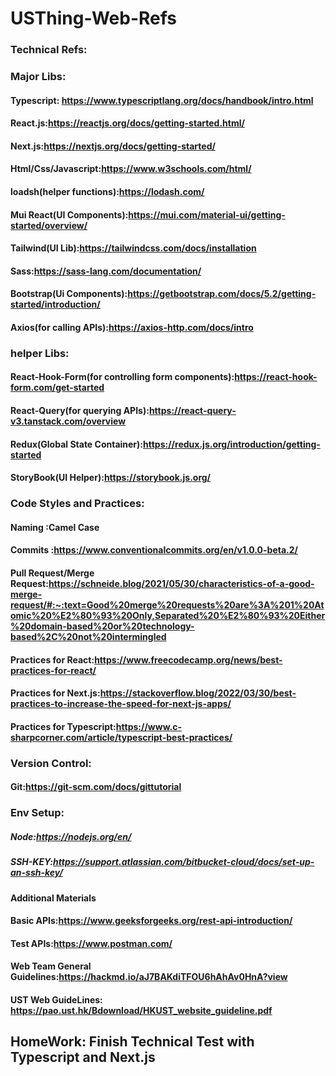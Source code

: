 # USThing-Web-Refs
### Technical Refs:
### Major Libs:
#### Typescript: https://www.typescriptlang.org/docs/handbook/intro.html
#### React.js:https://reactjs.org/docs/getting-started.html/
#### Next.js:https://nextjs.org/docs/getting-started/
#### Html/Css/Javascript:https://www.w3schools.com/html/
#### loadsh(helper functions):https://lodash.com/
#### Mui React(UI Components):https://mui.com/material-ui/getting-started/overview/
#### Tailwind(UI Lib):https://tailwindcss.com/docs/installation
#### Sass:https://sass-lang.com/documentation/
#### Bootstrap(Ui Components):https://getbootstrap.com/docs/5.2/getting-started/introduction/
#### Axios(for calling APIs):https://axios-http.com/docs/intro

### helper Libs:
#### React-Hook-Form(for controlling form components):https://react-hook-form.com/get-started
#### React-Query(for querying APIs):https://react-query-v3.tanstack.com/overview
#### Redux(Global State Container):https://redux.js.org/introduction/getting-started
#### StoryBook(UI Helper):https://storybook.js.org/

### Code Styles and Practices:
#### Naming :Camel Case
#### Commits :https://www.conventionalcommits.org/en/v1.0.0-beta.2/
#### Pull Request/Merge Request:https://schneide.blog/2021/05/30/characteristics-of-a-good-merge-request/#:~:text=Good%20merge%20requests%20are%3A%201%20Atomic%20%E2%80%93%20Only,Separated%20%E2%80%93%20Either%20domain-based%20or%20technology-based%2C%20not%20intermingled
#### Practices for React:https://www.freecodecamp.org/news/best-practices-for-react/
#### Practices for Next.js:https://stackoverflow.blog/2022/03/30/best-practices-to-increase-the-speed-for-next-js-apps/
#### Practices for Typescript:https://www.c-sharpcorner.com/article/typescript-best-practices/

### Version Control:
#### Git:https://git-scm.com/docs/gittutorial

### Env Setup:
##### Node:https://nodejs.org/en/
##### SSH-KEY:https://support.atlassian.com/bitbucket-cloud/docs/set-up-an-ssh-key/

#### Additional Materials
#### Basic APIs:https://www.geeksforgeeks.org/rest-api-introduction/
#### Test APIs:https://www.postman.com/
#### Web Team General Guidelines:https://hackmd.io/aJ7BAKdiTFOU6hAhAv0HnA?view
#### UST Web GuideLines: https://pao.ust.hk/Bdownload/HKUST_website_guideline.pdf

## HomeWork: Finish Technical Test with Typescript and Next.js
